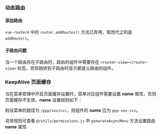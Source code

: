 ### 动态路由
#### 添加路由
`vue-router4` 中的 `router.addRoutes()` 方法已弃用，取而代之的是 `addRoute()`。
#### 子路由问题
当一个路由存在子路由时，路由的组件中需要存在 `<router-view></router-view>` 标签，否则跳转到子路由时显示都是父路由的组件。

### KeepAlive 页面缓存
当在菜单管理中开启页面缓存设置时，菜单对应组件需要设置 **name** 属性，否则页面缓存不生效，**name** 设置规则如下：

假设菜单的路径为 `/ppp/xxx/ccc`，则组件的 **name** 应为 `ppp-xxx-ccc`。

具体规则可查看 `@/utils/permissions.js` 中 `generateAsyncMenu` 方法设置路由 **name** 属性